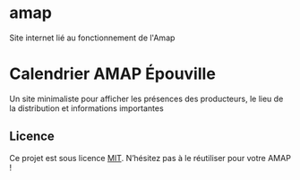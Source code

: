 # amap
Site internet lié au fonctionnement de l'Amap

# Calendrier AMAP Épouville
Un site minimaliste pour afficher les présences des producteurs, le lieu de la distribution et informations importantes

## Licence
Ce projet est sous licence [MIT](LICENSE). N’hésitez pas à le réutiliser pour votre AMAP !
